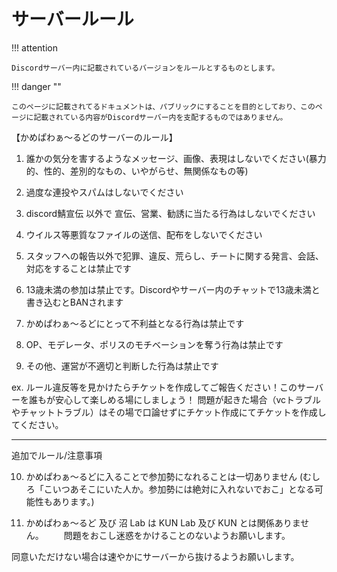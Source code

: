 # サーバールール

!!! attention

    Discordサーバー内に記載されているバージョンをルールとするものとします。

!!! danger ""

    このページに記載されてるドキュメントは、パブリックにすることを目的としており、このページに記載されている内容がDiscordサーバー内を支配するものではありません。

【かめぱわぁ～るどのサーバーのルール】

1. 誰かの気分を害するようなメッセージ、画像、表現はしないでください(暴力的、性的、差別的なもの、いやがらせ、無関係なもの等)

2. 過度な連投やスパムはしないでください

3. discord鯖宣伝﻿ 以外で 宣伝、営業、勧誘に当たる行為はしないでください

4. ウイルス等悪質なファイルの送信、配布をしないでください

5. スタッフへの報告以外で犯罪、違反、荒らし、チートに関する発言、会話、対応をすることは禁止です

6. 13歳未満の参加は禁止です。Discordやサーバー内のチャットで13歳未満と書き込むとBANされます

7. かめぱわぁ～るどにとって不利益となる行為は禁止です

8. OP、モデレータ、ポリスのモチベーションを奪う行為は禁止です

9. その他、運営が不適切と判断した行為は禁止です

ex. ルール違反等を見かけたらチケットを作成してご報告ください！このサーバーを誰もが安心して楽しめる場にしましょう！
問題が起きた場合（vcトラブルやチャットトラブル）はその場で口論せずにチケット作成にてチケットを作成してください。

---

追加でルール/注意事項

10. かめぱわぁ～るどに入ることで参加勢になれることは一切ありません (むしろ「こいつあそこにいた人か。参加勢には絶対に入れないでおこ」となる可能性もあります。)

11. かめぱわぁ～るど 及び 沼 Lab は KUN Lab 及び KUN とは関係ありません。
   　　問題をおこし迷惑をかけることのないようお願いします。

同意いただけない場合は速やかにサーバーから抜けるようお願いします。
